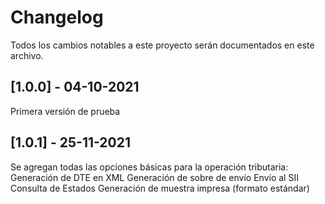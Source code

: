 ﻿# Changelog

Todos los cambios notables a este proyecto serán documentados en este archivo.

## [1.0.0] - 04-10-2021

Primera versión de prueba

## [1.0.1] - 25-11-2021

Se agregan todas las opciones básicas para la operación tributaria:
Generación de DTE en XML
Generación de sobre de envío
Envío al SII
Consulta de Estados
Generación de muestra impresa (formato estándar)

